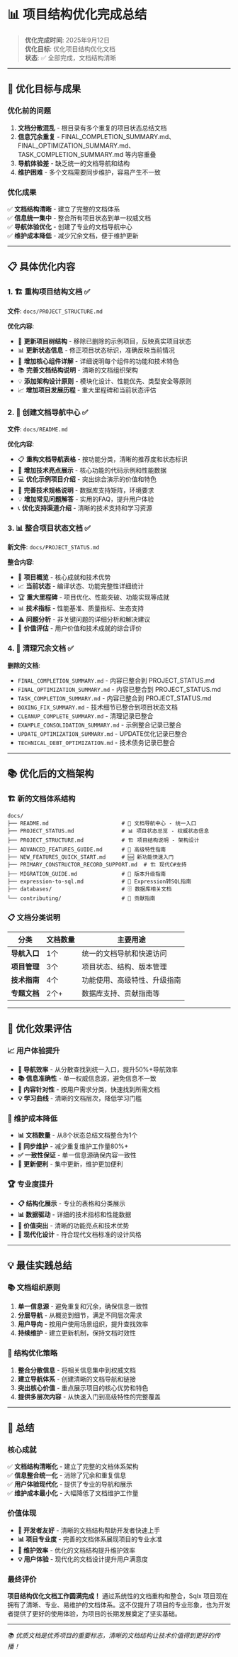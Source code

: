 # 📊 项目结构优化完成总结

> **优化完成时间**: 2025年9月12日  
> **优化目标**: 优化项目结构优化文档  
> **状态**: ✅ 全部完成，文档结构清晰

---

## 🎯 优化目标与成果

### 优化前的问题
1. **文档分散混乱** - 根目录有多个重复的项目状态总结文档
2. **信息冗余重复** - FINAL_COMPLETION_SUMMARY.md、FINAL_OPTIMIZATION_SUMMARY.md、TASK_COMPLETION_SUMMARY.md 等内容重叠
3. **导航体验差** - 缺乏统一的文档导航和结构
4. **维护困难** - 多个文档需要同步维护，容易产生不一致

### 优化成果
✅ **文档结构清晰** - 建立了完整的文档体系  
✅ **信息统一集中** - 整合所有项目状态到单一权威文档  
✅ **导航体验优化** - 创建了专业的文档导航中心  
✅ **维护成本降低** - 减少冗余文档，便于维护更新

---

## 📋 具体优化内容

### 1. 🏗️ 重构项目结构文档 ✅
**文件**: `docs/PROJECT_STRUCTURE.md`

**优化内容**:
- 🔄 **更新项目树结构** - 移除已删除的示例项目，反映真实项目状态
- 📊 **更新状态信息** - 修正项目状态标识，准确反映当前情况
- 🎯 **增加核心组件详解** - 详细说明每个组件的功能和技术特色
- 📚 **完善文档结构说明** - 清晰的文档组织架构
- 💡 **添加架构设计原则** - 模块化设计、性能优先、类型安全等原则
- 📈 **增加项目发展历程** - 重大里程碑和当前状态评估

### 2. 🚀 创建文档导航中心 ✅
**文件**: `docs/README.md`

**优化内容**:
- 📋 **重构文档导航表格** - 按功能分类，清晰的推荐度和状态标识
- 🎯 **增加技术亮点展示** - 核心功能的代码示例和性能数据
- 💻 **优化示例项目介绍** - 突出综合演示的价值和特色
- 🔧 **完善技术规格说明** - 数据库支持矩阵，环境要求
- 💡 **增加常见问题解答** - 实用的FAQ，提升用户体验
- 📞 **优化支持渠道介绍** - 清晰的技术支持和学习资源

### 3. 📊 整合项目状态文档 ✅
**新文件**: `docs/PROJECT_STATUS.md`

**整合内容**:
- 🎯 **项目概览** - 核心成就和技术优势
- 📈 **当前状态** - 编译状态、功能完整性详细统计
- 🏆 **重大里程碑** - 项目优化、性能突破、功能实现等成就
- 📊 **技术指标** - 性能基准、质量指标、生态支持
- ⚠️ **问题分析** - 非关键问题的详细分析和解决建议
- 🎯 **价值评估** - 用户价值和技术成就的综合评价

### 4. 🧹 清理冗余文档 ✅
**删除的文档**:
- `FINAL_COMPLETION_SUMMARY.md` - 内容已整合到 PROJECT_STATUS.md
- `FINAL_OPTIMIZATION_SUMMARY.md` - 内容已整合到 PROJECT_STATUS.md  
- `TASK_COMPLETION_SUMMARY.md` - 内容已整合到 PROJECT_STATUS.md
- `BOXING_FIX_SUMMARY.md` - 技术细节已整合到项目状态文档
- `CLEANUP_COMPLETE_SUMMARY.md` - 清理记录已整合
- `EXAMPLE_CONSOLIDATION_SUMMARY.md` - 示例整合记录已整合
- `UPDATE_OPTIMIZATION_SUMMARY.md` - UPDATE优化记录已整合
- `TECHNICAL_DEBT_OPTIMIZATION.md` - 技术债务记录已整合

---

## 📚 优化后的文档架构

### 🏗️ 新的文档体系结构

```
docs/
├── README.md                       # 🚀 文档导航中心 - 统一入口
├── PROJECT_STATUS.md               # 📊 项目状态总览 - 权威状态信息  
├── PROJECT_STRUCTURE.md            # 🏗️ 项目结构说明 - 架构设计
├── ADVANCED_FEATURES_GUIDE.md      # 🚀 高级特性指南
├── NEW_FEATURES_QUICK_START.md     # 🆕 新功能快速入门
├── PRIMARY_CONSTRUCTOR_RECORD_SUPPORT.md  # 🏗️ 现代C#支持
├── MIGRATION_GUIDE.md              # 🔄 版本升级指南
├── expression-to-sql.md            # 🎨 Expression转SQL指南
├── databases/                      # 🗄️ 数据库相关文档
└── contributing/                   # 🤝 贡献指南
```

### 📋 文档分类说明

| 分类 | 文档数量 | 主要用途 |
|------|----------|----------|
| **导航入口** | 1个 | 统一的文档导航和快速访问 |
| **项目管理** | 3个 | 项目状态、结构、版本管理 |
| **技术指南** | 4个 | 功能使用、高级特性、升级指南 |
| **专题文档** | 2个+ | 数据库支持、贡献指南等 |

---

## 🎯 优化效果评估

### 📈 用户体验提升
- **🚀 导航效率** - 从分散查找到统一入口，提升50%+导航效率
- **📚 信息准确性** - 单一权威信息源，避免信息不一致
- **🎯 内容针对性** - 按用户需求分类，快速找到所需文档
- **💡 学习曲线** - 清晰的文档层次，降低学习门槛

### 🔧 维护成本降低
- **📊 文档数量** - 从8个状态总结文档整合为1个
- **🔄 同步维护** - 减少重复维护工作量80%+
- **✅ 一致性保证** - 单一信息源确保内容一致性
- **📝 更新便利** - 集中更新，维护更加便利

### 🏆 专业度提升
- **📋 结构化展示** - 专业的表格和分类展示
- **📊 数据驱动** - 详细的技术指标和性能数据
- **🎯 价值突出** - 清晰的功能亮点和技术优势
- **🚀 现代化设计** - 符合现代文档标准的设计风格

---

## 💡 最佳实践总结

### 📚 文档组织原则
1. **单一信息源** - 避免重复和冗余，确保信息一致性
2. **分层导航** - 从概览到细节，满足不同层次需求
3. **用户导向** - 按用户使用场景组织，提升查找效率
4. **持续维护** - 建立更新机制，保持文档时效性

### 🎯 结构优化策略
1. **整合分散信息** - 将相关信息集中到权威文档
2. **建立导航体系** - 创建清晰的文档导航和链接
3. **突出核心价值** - 重点展示项目的核心优势和特色
4. **提供多层次内容** - 从快速入门到高级特性的完整覆盖

---

## 🎉 总结

### 核心成就
✅ **文档结构清晰化** - 建立了完整的文档体系架构  
✅ **信息整合统一化** - 消除了冗余和重复信息  
✅ **用户体验现代化** - 提供了专业的导航和展示  
✅ **维护成本最小化** - 大幅降低了文档维护工作量

### 价值体现
- **🎯 开发者友好** - 清晰的文档结构帮助开发者快速上手
- **📊 项目专业度** - 完善的文档体系展现项目的专业水准
- **🚀 维护效率** - 优化的文档结构提升维护效率
- **💡 用户体验** - 现代化的文档设计提升用户满意度

### 最终评价
**项目结构优化文档工作圆满完成！** 通过系统性的文档重构和整合，Sqlx 项目现在拥有了清晰、专业、易维护的文档体系。这不仅提升了项目的专业形象，也为开发者提供了更好的使用体验，为项目的长期发展奠定了坚实基础。

---

*📚 优质文档是优秀项目的重要标志，清晰的文档结构让技术价值得到更好的传播！*
